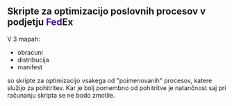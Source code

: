 ## Skripte za optimizacijo poslovnih procesov v podjetju <span style="color: #4D148C">Fed</span>Ex

V 3 mapah:
- obracuni
- distribucija
- manifest

so skripte za optimizacijo vsakega od "poimenovanih" procesov, katere služijo za pohitritev. Kar je bolj pomembno od pohitritve je natančnost
saj pri računanju skripta se ne bodo zmotile.
